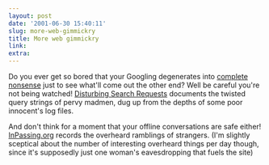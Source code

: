 ```yaml
---
layout: post
date: '2001-06-30 15:40:11'
slug: more-web-gimmickry
title: More web gimmickry
link: 
extra: 
---
```


Do you ever get so bored that your Googling degenerates into [complete nonsense](http://www.google.com/search?q=winnebago+elephant+tapestry) just to see what'll come out the other end? Well be careful you're not being watched! [Disturbing Search Requests](http://searchrequests.weblogs.com/) documents the twisted query strings of pervy madmen, dug up from the depths of some poor innocent's log files.

And don't think for a moment that your offline conversations are safe either! [InPassing.org](http://www.inpassing.org/) records the overheard ramblings of strangers. (I'm slightly sceptical about the number of interesting overheard things per day though, since it's supposedly just one woman's eavesdropping that fuels the site)